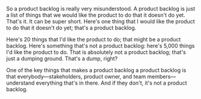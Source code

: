So a product backlog is really very misunderstood. A product backlog is just a list of things that we would like the product to do that it doesn't do yet. That's it. It can be super short. Here's one thing that I would like the product to do that it doesn't do yet; that's a product backlog. 

Here's 20 things that I'd like the product to do; that might be a product backlog. Here's something that's not a product backlog: here's 5,000 things I'd like the product to do. That is absolutely not a product backlog; that's just a dumping ground. That's a dump, right?

One of the key things that makes a product backlog a product backlog is that everybody—stakeholders, product owner, and team members—understand everything that's in there. And if they don't, it's not a product backlog.